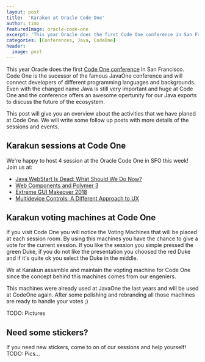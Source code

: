 ```yaml
---
layout: post
title:  'Karakun at Oracle Code One'
author: timo
featuredImage: oracle-code-one
excerpt: 'This year Oracle does the first Code One conference in San Francisco. Code One is the sucessor of the famous JavaOne conference and will connect developers of different programming languages and backgrounds. Karakun will have several sessions and activities at Code One.'
categories: [Conferences, Java, CodeOne]
header:
  image: post
---
```


This year Oracle does the first [Code One conference](https://www.oracle.com/code-one/index.html) in San Francisco. Code One is the sucessor of the famous JavaOne conference and will connect developers of different programming languages and backgrounds. Even with the changed name Java is still very important and huge at Code One and the conference offers an awesome opertunity for our Java exports to discuss the future of the ecosystem.

This post will give you an overview about the activities that we have planed at Code One. We will write some follow up posts with more details of the sessions and events.

## Karakun sessions at Code One
We're happy to host 4 session at the Oracle Code One in SFO this week! 
Join us at:
* [Java WebStart Is Dead: What Should We Do Now?](https://oracle.rainfocus.com/widget/oracle/oow18/catalogcodeone18?search=DEV5418)
* [Web Components and Polymer 3](https://oracle.rainfocus.com/widget/oracle/oow18/catalogcodeone18?search=DEV5421)
* [Extreme GUI Makeover 2018](https://oracle.rainfocus.com/widget/oracle/oow18/catalogcodeone18?search=DEV5416)
* [Multidevice Controls: A Different Approach to UX](https://oracle.rainfocus.com/widget/oracle/oow18/catalogcodeone18?search=DEV4399)

## Karakun voting machines at Code One

If you visit Code One you will notice the Voting Machines that will be placed at each session room.
By using this machines you have the chance to give a vote for the current session. If you like the session you simple pressed the green Duke, if you do not like the presentation you choosed the red Duke and if it's quite ok you select the Duke in the middle.

We at Karakun assamble and maintain the vopting machine for Code One since the concept behind this machines comes from our
engeniers.

This machines were already used at JavaOne the last years and will be used at CodeOne again. After some polishing and rebranding all those machines are ready to handle your votes ;)

TODO: Pictures

## Need some stickers?
If you need new stickers, come to on of our sessions and help yourself!
TODO: Pics...